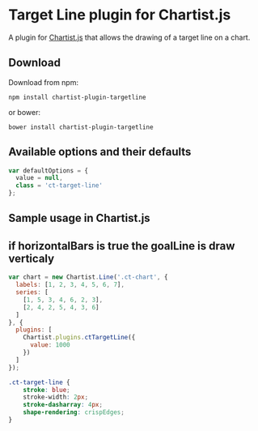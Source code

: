# Target Line plugin for Chartist.js

A plugin for [Chartist.js](https://github.com/gionkunz/chartist-js) that allows the drawing of a target line on a chart.

## Download 
Download from npm:

`npm install chartist-plugin-targetline`

or bower:

`bower install chartist-plugin-targetline`

## Available options and their defaults

```javascript
var defaultOptions = {
  value = null,
  class = 'ct-target-line'
};
```

## Sample usage in Chartist.js
## if horizontalBars is true the goalLine is draw verticaly

```javascript
var chart = new Chartist.Line('.ct-chart', {
  labels: [1, 2, 3, 4, 5, 6, 7],
  series: [
    [1, 5, 3, 4, 6, 2, 3],
    [2, 4, 2, 5, 4, 3, 6]
  ]
}, {
  plugins: [
    Chartist.plugins.ctTargetLine({
      value: 1000
    })
  ]
});
```

```css
.ct-target-line {
    stroke: blue;
    stroke-width: 2px;
    stroke-dasharray: 4px;
    shape-rendering: crispEdges;
}
```
